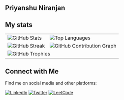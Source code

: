 ## Priyanshu Niranjan

## My stats
<!--  
<img alt="my stats" align="left" width="47%" src="https://github-readme-stats.vercel.app/api?username=Priyanshuosdbms"/>

<img alt="Top Languages" align="left" width="47%" src ="https://github-readme-stats.vercel.app/api/top-langs/?username=Priyanshuosdbms&layout=compact"/>

![GitHub Streak](https://github-readme-streak-stats.herokuapp.com/?user=Priyanshuosdbms&theme=dark)

-->

<!-- GitHub Stats -->

<table>
  <tr>
    <td>
      <img alt="GitHub Stats" src="https://github-readme-stats.vercel.app/api?username=Priyanshuosdbms" />
    </td>
    <td>
      <img alt="Top Languages" src="https://github-readme-stats.vercel.app/api/top-langs/?username=Priyanshuosdbms&layout=compact" />
    </td>
  </tr>
  <tr>
    <td>
      <img alt="GitHub Streak" src="https://github-readme-streak-stats.herokuapp.com/?user=Priyanshuosdbms&theme=dark" />
    </td>
    <td>
      <img alt="GitHub Contribution Graph" src="https://github-readme-stats.vercel.app/api?username=Priyanshuosdbms&show_icons=true&hide=prs,issues,contribs&hide_border=true&bg_color=ffffff00" />
    </td>
  </tr>
  <tr>
    <td colspan="2">
      <!-- GitHub Trophies -->
      <img alt="GitHub Trophies" src="https://github-profile-trophy.vercel.app/?username=Priyanshuosdbms" />
    </td>
  </tr>
</table>


## Connect with Me

Find me on social media and other platforms:

[![LinkedIn](https://img.shields.io/badge/LinkedIn-Profile-blue?style=for-the-badge&logo=linkedin&logoColor=white)](https://www.linkedin.com/in/priyanshu-niranjan-osdbms/)
[![Twitter](https://img.shields.io/badge/Twitter-Handle-blue?style=for-the-badge&logo=twitter&logoColor=white)](https://twitter.com/PRIYANSHUNIRA10/)
[![LeetCode](https://img.shields.io/badge/LeetCode-Visit%20Now-blue?style=for-the-badge&logo=leetcode&logoColor=white)](https://leetcode.com/PriyanshuNiranjan/)


<!--
**Priyanshuosdbms/Priyanshuosdbms** is a ✨ _special_ ✨ repository because its `README.md` (this file) appears on your GitHub profile.

Here are some ideas to get you started:

- 🔭 I’m currently working on ...
- 🌱 I’m currently learning ...
- 👯 I’m looking to collaborate on ...
- 🤔 I’m looking for help with ...
- 💬 Ask me about ...
- 📫 How to reach me: ...
- 😄 Pronouns: ...
- ⚡ Fun fact: ...
-->
